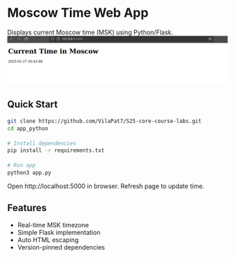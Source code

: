 # Moscow Time Web App

Displays current Moscow time (MSK) using Python/Flask.
![Demo](./assets/screenshot.png)

## Quick Start
```bash
git clone https://github.com/VilaPat7/S25-core-course-labs.git
cd app_python

# Install dependencies
pip install -r requirements.txt

# Run app
python3 app.py
```
Open http://localhost:5000 in browser. Refresh page to update time.

## Features
- Real-time MSK timezone
- Simple Flask implementation
- Auto HTML escaping
- Version-pinned dependencies
